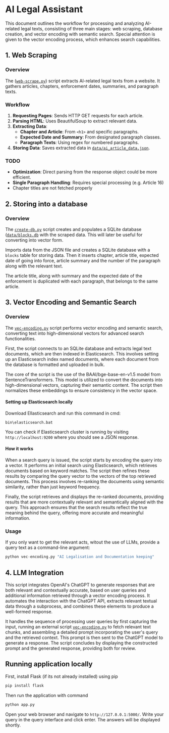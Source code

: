 # AI Legal Assistant

This document outlines the workflow for processing and analyzing AI-related legal texts, consisting of three main stages: web scraping, database creation, and vector encoding with semantic search. Special attention is given to the vector encoding process, which enhances search capabilities.

## 1. Web Scraping 

### Overview
The ([`web-scrape.py`](https://github.com/makov3c/ijs/blob/main/web-scrape.py)) script extracts AI-related legal texts from a website. It gathers articles, chapters, enforcement dates, summaries, and paragraph texts.

### Workflow
1. **Requesting Pages**: Sends HTTP GET requests for each article.
2. **Parsing HTML**: Uses BeautifulSoup to extract relevant data.
3. **Extracting Data**:
   - **Chapter and Article**: From `<h1>` and specific paragraphs.
   - **Expected Date and Summary**: From designated paragraph classes.
   - **Paragraph Texts**: Using regex for numbered paragraphs.
4. **Storing Data**: Saves extracted data in [`data/ai_article_data.json`](https://github.com/makov3c/ijs/blob/main/data/ai_article_data.json).

### TODO
- **Optimization**: Direct parsing from the response object could be more efficient.
- **Single Paragraph Handling**: Requires special processing (e.g. Article 16)
- Chapter titles are not fetched properly

## 2. Storing into a database

### Overview
The [`create-db.py`](https://github.com/makov3c/ijs/blob/main/create-db.py) script creates and populates a SQLite database ([`data/blocks.db`](https://github.com/makov3c/ijs/blob/main/data/blocks.db) with the scraped data. This will later be useful for converting into vector form.

Imports data from the JSON file and creates a SQLite database with a `blocks` table for storing data. Then it inserts chapter, article title, expected date of going into force, article summary and the number of the paragraph along with the relevant text.

The article title, along with summary and the expected date of the enforcement is duplicated with each paragraph, that belongs to the same article.

## 3. Vector Encoding and Semantic Search

### Overview
The [`vec-encoding.py`](https://github.com/makov3c/ijs/blob/main/vec-encoding.py) script performs vector encoding and semantic search, converting text into high-dimensional vectors for advanced search functionalities.

First, the script connects to an SQLite database and extracts legal text documents, which are then indexed in Elasticsearch. This involves setting up an Elasticsearch index named documents, where each document from the database is formatted and uploaded in bulk.

The core of the script is the use of the BAAI/bge-base-en-v1.5 model from SentenceTransformers. This model is utilized to convert the documents into high-dimensional vectors, capturing their semantic content. The script then normalizes these embeddings to ensure consistency in the vector space.

#### Setting up Elasticsearch locally
Download Ellasticsearch and run this command in cmd:
```
bin\elasticsearch.bat
```
You can check if Elasticsearch cluster is running by visiting `http://localhost:9200` where you should see a JSON response.

#### How it works
When a search query is issued, the script starts by encoding the query into a vector. It performs an initial search using Elasticsearch, which retrieves documents based on keyword matches. The script then refines these results by comparing the query vector to the vectors of the top retrieved documents. This process involves re-ranking the documents using semantic similarity, rather than just keyword frequency.

Finally, the script retrieves and displays the re-ranked documents, providing results that are more contextually relevant and semantically aligned with the query. This approach ensures that the search results reflect the true meaning behind the query, offering more accurate and meaningful information.

### Usage
If you only want to get the relevant acts, witout the use of LLMs, provide a query text as a command-line argument:
```python
python vec-encoding.py "AI Legalisation and Documentation keeping"
```

## 4. LLM Integration

This script integrates OpenAI's ChatGPT to generate responses that are both relevant and contextually accurate, based on user queries and additional information retrieved through a vector encoding process. It automates the interaction with the ChatGPT API, extracts relevant textual data through a subprocess, and combines these elements to produce a well-formed response.

 It handles the sequence of processing user queries by first capturing the input, running an external script [`vec-encoding.py`](https://github.com/makov3c/ijs/blob/main/vec-encoding.py) to fetch relevant text chunks, and assembling a detailed prompt incorporating the user's query and the retrieved context. This prompt is then sent to the ChatGPT model to generate a response. The script concludes by displaying the constructed prompt and the generated response, providing both for review.

## Running application locally
First, install Flask (if its not already installed) using pip
```python
pip install flask
```

Then run the application with command
```python
python app.py
```

Open your web browser and navigate to `http://127.0.0.1:5000/`. Write your query in the query interface and click enter. The answers will be displayed shortly. 

